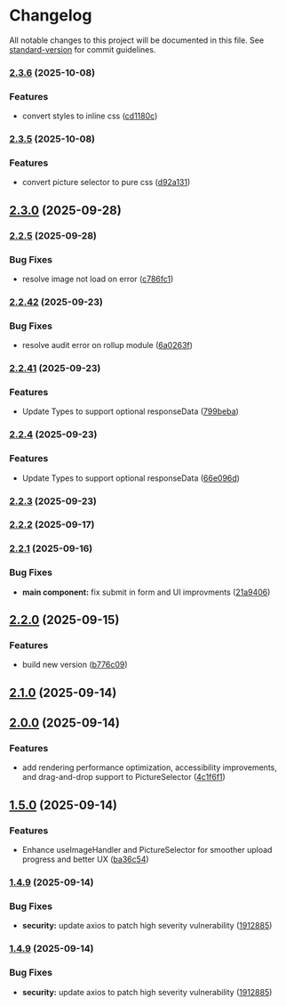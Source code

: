 # Changelog

All notable changes to this project will be documented in this file. See [standard-version](https://github.com/conventional-changelog/standard-version) for commit guidelines.

### [2.3.6](https://github.com/Zephinax/react-picture-selector/compare/v2.3.5...v2.3.6) (2025-10-08)


### Features

* convert styles to inline css ([cd1180c](https://github.com/Zephinax/react-picture-selector/commit/cd1180cff783e0c2fc33b732802157e613035144))

### [2.3.5](https://github.com/Zephinax/react-picture-selector/compare/v2.3.0...v2.3.5) (2025-10-08)


### Features

* convert picture selector to pure css ([d92a131](https://github.com/Zephinax/react-picture-selector/commit/d92a131e8dbf4d7fd0d0cfda562ec729b32bc1af))

## [2.3.0](https://github.com/Zephinax/react-picture-selector/compare/v2.2.5...v2.3.0) (2025-09-28)

### [2.2.5](https://github.com/Zephinax/react-picture-selector/compare/v2.2.42...v2.2.5) (2025-09-28)


### Bug Fixes

* resolve image not load on error ([c786fc1](https://github.com/Zephinax/react-picture-selector/commit/c786fc1f11f0f285c32f9e1e466433f4f0530c89))

### [2.2.42](https://github.com/Zephinax/react-picture-selector/compare/v2.2.41...v2.2.42) (2025-09-23)


### Bug Fixes

* resolve audit error on rollup module ([6a0263f](https://github.com/Zephinax/react-picture-selector/commit/6a0263f93a46e0a06c2cf75af6fc7f610c43226b))

### [2.2.41](https://github.com/Zephinax/react-picture-selector/compare/v2.2.4...v2.2.41) (2025-09-23)


### Features

* Update Types to support optional responseData ([799beba](https://github.com/Zephinax/react-picture-selector/commit/799bebab8c676ded115063811bd6d29569a92d3d))

### [2.2.4](https://github.com/Zephinax/react-picture-selector/compare/v2.2.3...v2.2.4) (2025-09-23)


### Features

* Update Types to support optional responseData ([66e096d](https://github.com/Zephinax/react-picture-selector/commit/66e096de458f5746632769f2af4887f25ec2d2e3))

### [2.2.3](https://github.com/Zephinax/react-picture-selector/compare/v2.2.2...v2.2.3) (2025-09-23)

### [2.2.2](https://github.com/Zephinax/react-picture-selector/compare/v2.2.1...v2.2.2) (2025-09-17)

### [2.2.1](https://github.com/Zephinax/react-picture-selector/compare/v2.2.0...v2.2.1) (2025-09-16)


### Bug Fixes

* **main component:** fix submit in form and UI improvments ([21a9406](https://github.com/Zephinax/react-picture-selector/commit/21a940638877ee7093724bdd285c5c1f58e43546))

## [2.2.0](https://github.com/Zephinax/react-picture-selector/compare/v2.1.0...v2.2.0) (2025-09-15)


### Features

* build new version ([b776c09](https://github.com/Zephinax/react-picture-selector/commit/b776c0923ec55caedf850b2535634b5ba3fc655c))

## [2.1.0](https://github.com/Zephinax/react-picture-selector/compare/v2.0.0...v2.1.0) (2025-09-14)

## [2.0.0](https://github.com/Zephinax/react-picture-selector/compare/v1.5.0...v2.0.0) (2025-09-14)


### Features

* add rendering performance optimization, accessibility improvements, and drag-and-drop support to PictureSelector ([4c1f6f1](https://github.com/Zephinax/react-picture-selector/commit/4c1f6f14daab7a707e73f2304c41907c18c2a0f4))

## [1.5.0](https://github.com/Zephinax/react-picture-selector/compare/v1.4.9...v1.5.0) (2025-09-14)


### Features

* Enhance useImageHandler and PictureSelector for smoother upload progress and better UX ([ba36c54](https://github.com/Zephinax/react-picture-selector/commit/ba36c543e27bda7ec99168879ddce32e2bd28a2d))

### [1.4.9](https://github.com/Zephinax/react-picture-selector/compare/v1.4.8...v1.4.9) (2025-09-14)


### Bug Fixes

* **security:** update axios to patch high severity vulnerability ([1912885](https://github.com/Zephinax/react-picture-selector/commit/1912885037681a50c3cfb9c0a29a0cf4d00f3b22))

### [1.4.9](https://github.com/Zephinax/react-picture-selector/compare/v1.4.8...v1.4.9) (2025-09-14)


### Bug Fixes

* **security:** update axios to patch high severity vulnerability ([1912885](https://github.com/Zephinax/react-picture-selector/commit/1912885037681a50c3cfb9c0a29a0cf4d00f3b22))
